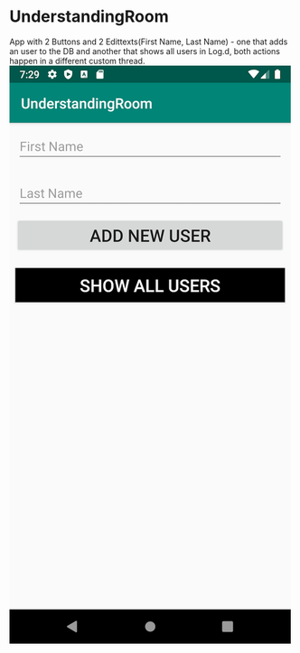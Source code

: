 # UnderstandingRoom
App with 2 Buttons and 2 Edittexts(First Name, Last Name) - one that adds an user to the DB and another that shows all users in Log.d, both actions happen in a different custom thread.
![Screenshot of App](https://github.com/MarinaBSA/UnderstandingRoom/blob/master/app/app_screenshot.png)

